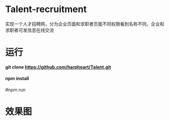 # Talent-recruitment
实现一个人才招聘网，分为企业页面和求职者页面不同权限看到名称不同，企业和求职者可发信息在线交流
# 运行
#### git clone https://github.com/harpheart/Talent.git
#### npm install 
#npm run
# 效果图
